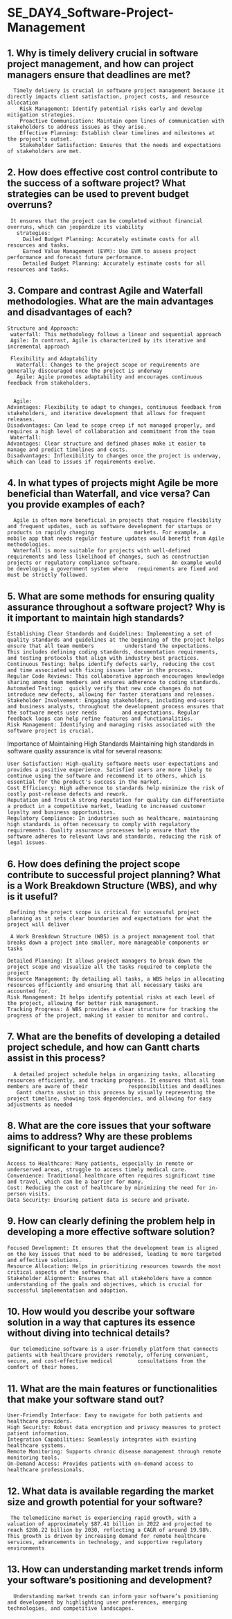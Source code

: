 # SE_DAY4_Software-Project-Management
## 1. Why is timely delivery crucial in software project management, and how can project managers ensure that deadlines are met?
      Timely delivery is crucial in software project management because it directly impacts client satisfaction, project costs, and resource allocation
        Risk Management: Identify potential risks early and develop mitigation strategies.
        Proactive Communication: Maintain open lines of communication with stakeholders to address issues as they arise.
        Effective Planning: Establish clear timelines and milestones at the project's outset.
        Stakeholder Satisfaction: Ensures that the needs and expectations of stakeholders are met.
## 2. How does effective cost control contribute to the success of a software project? What strategies can be used to prevent budget overruns?
     It ensures that the project can be completed without financial overruns, which can jeopardize its viability
       strategies:
         Dailed Budget Planning: Accurately estimate costs for all resources and tasks.
         Earned Value Management (EVM): Use EVM to assess project performance and forecast future performance.
         Detailed Budget Planning: Accurately estimate costs for all resources and tasks.
## 3. Compare and contrast Agile and Waterfall methodologies. What are the main advantages and disadvantages of each?
    Structure and Approach:
     waterfall: This methodology follows a linear and sequential approach
     Agile: In contrast, Agile is characterized by its iterative and incremental approach

     Flexibility and Adaptability
       Waterfall: Changes to the project scope or requirements are generally discouraged once the project is underway
       Agile: Agile promotes adaptability and encourages continuous feedback from stakeholders.
   
      
      Agile:
    Advantages: Flexibility to adapt to changes, continuous feedback from stakeholders, and iterative development that allows for frequent releases.
    Disadvantages: Can lead to scope creep if not managed properly, and requires a high level of collaboration and commitment from the team
     Waterfall:
    Advantages: Clear structure and defined phases make it easier to manage and predict timelines and costs.
    Disadvantages: Inflexibility to changes once the project is underway, which can lead to issues if requirements evolve.

## 4. In what types of projects might Agile be more beneficial than Waterfall, and vice versa? Can you provide examples of each?
      Agile is often more beneficial in projects that require flexibility and frequent updates, such as software development for startups or products in rapidly changing             markets. For example, a mobile app that needs regular feature updates would benefit from Agile methodologies.
      Waterfall is more suitable for projects with well-defined requirements and less likelihood of changes, such as construction projects or regulatory compliance software.          An example would be developing a government system where   requirements are fixed and must be strictly followed.
## 5. What are some methods for ensuring quality assurance throughout a software project? Why is it important to maintain high standards?
    Establishing Clear Standards and Guidelines: Implementing a set of quality standards and guidelines at the beginning of the project helps ensure that all team members          understand the expectations. This includes defining coding standards, documentation requirements, and testing protocols that align with industry best practices.
    Continuous Testing: helps identify defects early, reducing the cost and time associated with fixing issues later in the process.
    Regular Code Reviews: This collaborative approach encourages knowledge sharing among team members and ensures adherence to coding standards.
    Automated Testing:  quickly verify that new code changes do not introduce new defects, allowing for faster iterations and releases.
    Stakeholder Involvement: Engaging stakeholders, including end-users and business analysts, throughout the development process ensures that the software meets user needs        and expectations. Regular feedback loops can help refine features and functionalities.
    Risk Management: Identifying and managing risks associated with the software project is crucial.

    

Importance of Maintaining High Standards
Maintaining high standards in software quality assurance is vital for several reasons:

    User Satisfaction: High-quality software meets user expectations and provides a positive experience. Satisfied users are more likely to continue using the software and recommend it to others, which is essential for the product's success in the market.
    Cost Efficiency: High adherence to standards help minimize the risk of costly post-release defects and rework.
    Reputation and Trust:A strong reputation for quality can differentiate a product in a competitive market, leading to increased customer loyalty and business opportunities.
    Regulatory Compliance: In industries such as healthcare, maintaining high standards is often necessary to comply with regulatory requirements. Quality assurance processes help ensure that the software adheres to relevant laws and standards, reducing the risk of legal issues.

     
## 6. How does defining the project scope contribute to successful project planning? What is a Work Breakdown Structure (WBS), and why is it useful?
     Defining the project scope is critical for successful project planning as it sets clear boundaries and expectations for what the project will deliver

     A Work Breakdown Structure (WBS) is a project management tool that breaks down a project into smaller, more manageable components or tasks
         
    Detailed Planning: It allows project managers to break down the project scope and visualize all the tasks required to complete the project
    Resource Management: By detailing all tasks, a WBS helps in allocating resources efficiently and ensuring that all necessary tasks are accounted for.
    Risk Management: It helps identify potential risks at each level of the project, allowing for better risk management.
    Tracking Progress: A WBS provides a clear structure for tracking the progress of the project, making it easier to monitor and control.

## 7. What are the benefits of developing a detailed project schedule, and how can Gantt charts assist in this process?
      A detailed project schedule helps in organizing tasks, allocating resources efficiently, and tracking progress. It ensures that all team members are aware of their             responsibilities and deadlines   
       Gantt charts assist in this process by visually representing the project timeline, showing task dependencies, and allowing for easy adjustments as needed
## 8. What are the core issues that your software aims to address? Why are these problems significant to your target audience?
    
    Access to Healthcare: Many patients, especially in remote or underserved areas, struggle to access timely medical care.
    Convenience: Traditional healthcare often requires significant time and travel, which can be a barrier for many.
    Cost: Reducing the cost of healthcare by minimizing the need for in-person visits.
    Data Security: Ensuring patient data is secure and private.

  
## 9. How can clearly defining the problem help in developing a more effective software solution?
     
    Focused Development: It ensures that the development team is aligned on the key issues that need to be addressed, leading to more targeted and effective solutions.
    Resource Allocation: Helps in prioritizing resources towards the most critical aspects of the software.
    Stakeholder Alignment: Ensures that all stakeholders have a common understanding of the goals and objectives, which is crucial for successful implementation and adoption.

## 10. How would you describe your software solution in a way that captures its essence without diving into technical details?
     Our telemedicine software is a user-friendly platform that connects patients with healthcare providers remotely, offering convenient, secure, and cost-effective medical        consultations from the comfort of their homes.
    
## 11. What are the main features or functionalities that make your software stand out?
       
    User-Friendly Interface: Easy to navigate for both patients and healthcare providers.
    High Security: Robust data encryption and privacy measures to protect patient information.
    Integration Capabilities: Seamlessly integrates with existing healthcare systems.
    Remote Monitoring: Supports chronic disease management through remote monitoring tools.
    On-Demand Access: Provides patients with on-demand access to healthcare professionals.
## 12. What data is available regarding the market size and growth potential for your software?
     The telemedicine market is experiencing rapid growth, with a valuation of approximately $87.41 billion in 2022 and projected to reach $286.22 billion by 2030, reflecting a CAGR of around 19.98%. This growth is driven by increasing demand for remote healthcare services, advancements in technology, and supportive regulatory environments
     
## 13. How can understanding market trends inform your software’s positioning and development?
      Understanding market trends can inform your software’s positioning and development by highlighting user preferences, emerging technologies, and competitive landscapes.
